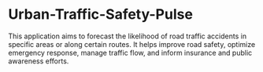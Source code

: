 # Urban-Traffic-Safety-Pulse
This application aims to forecast the likelihood of road traffic accidents in specific areas or along certain routes. It helps improve road safety, optimize emergency response, manage traffic flow, and inform insurance and public awareness efforts.
